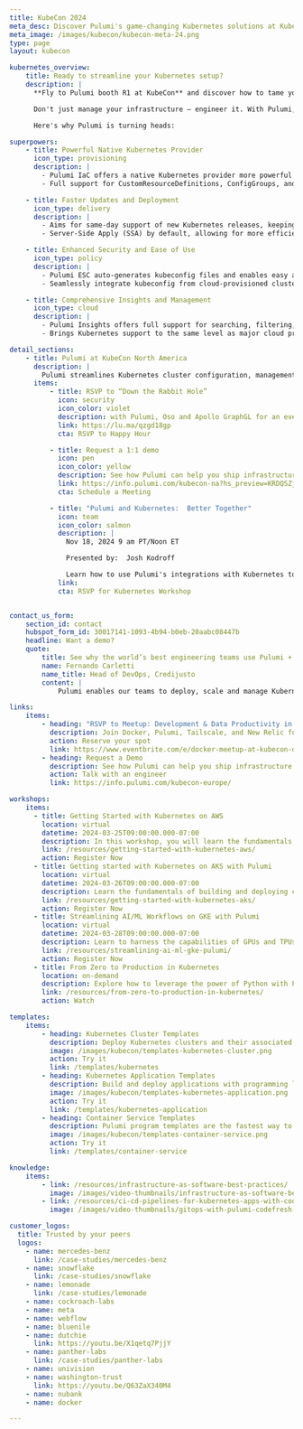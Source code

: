 ```yaml
---
title: KubeCon 2024
meta_desc: Discover Pulumi's game-changing Kubernetes solutions at KubeCon booth R1.
meta_image: /images/kubecon/kubecon-meta-24.png
type: page
layout: kubecon

kubernetes_overview:
    title: Ready to streamline your Kubernetes setup?
    description: |
      **Fly to Pulumi booth R1 at KubeCon** and discover how to tame your infrastructure with actual code! We're not just talking YAML alternatives – we're talking a full-blown IaC powerhouse with first-class K8s support across all Pulumi products.

      Don't just manage your infrastructure – engineer it. With Pulumi, you'll bring software development practices to your DevOps, boosting efficiency and reducing errors. Stop by booth R1 and see how Pulumi can transform your Kubernetes workflow!

      Here's why Pulumi is turning heads:

superpowers:
    - title: Powerful Native Kubernetes Provider
      icon_type: provisioning
      description: |
        - Pulumi IaC offers a native Kubernetes provider more powerful and flexible than any Terraform alternative
        - Full support for CustomResourceDefinitions, ConfigGroups, and ConfigFiles, enabling complex K8s setups

    - title: Faster Updates and Deployment
      icon_type: delivery
      description: |
        - Aims for same-day support of new Kubernetes releases, keeping you on the cutting edge
        - Server-Side Apply (SSA) by default, allowing for more efficient and conflict-free updates

    - title: Enhanced Security and Ease of Use
      icon_type: policy
      description: |
        - Pulumi ESC auto-generates kubeconfig files and enables easy authentication with cloud providers using just-in-time, short-lived credentials
        - Seamlessly integrate kubeconfig from cloud-provisioned clusters, simplifying multi-cloud setups

    - title: Comprehensive Insights and Management
      icon_type: cloud
      description: |
        - Pulumi Insights offers full support for searching, filtering, and importing resources across Kubernetes clusters
        - Brings Kubernetes support to the same level as major cloud providers, enabling unified management and visibility

detail_sections:
    - title: Pulumi at KubeCon North America
      description: |
        Pulumi streamlines Kubernetes cluster configuration, management, and app workload deployments to your clusters.
      items:
          - title: RSVP to “Down the Rabbit Hole” 
            icon: security
            icon_color: violet
            description: with Pulumi, Oso and Apollo GraphGL for an evening of mountain magic Wednesday, November 13, 8-10pm MT at Lake Effect, 155 W 200 S, Salt Lake City
            link: https://lu.ma/qzgd18gp
            cta: RSVP to Happy Hour

          - title: Request a 1:1 demo
            icon: pen
            icon_color: yellow
            description: See how Pulumi can help you ship infrastructure faster and manage your AWS resources at scale.  Reserve your time today.
            link: https://info.pulumi.com/kubecon-na?hs_preview=KRDQSZjg-181026154277
            cta: Schedule a Meeting

          - title: "Pulumi and Kubernetes:  Better Together"
            icon: team
            icon_color: salmon
            description: |
              Nov 18, 2024 9 am PT/Noon ET

              Presented by:  Josh Kodroff

              Learn how to use Pulumi's integrations with Kubernetes to ensure that your clusters and containerized workloads are managed with maximum ease and efficiency!
            link:
            cta: RSVP for Kubernetes Workshop


contact_us_form:
    section_id: contact
    hubspot_form_id: 30017141-1093-4b94-b0eb-20aabc08447b
    headline: Want a demo?
    quote:
        title: See why the world’s best engineering teams use Pulumi + Kubernetes to enable true collaboration between developers and operators.
        name: Fernando Carletti
        name_title: Head of DevOps, Credijusto
        content: |
            Pulumi enables our teams to deploy, scale and manage Kubernetes clusters in a fraction of the time that it took them previously, by giving them the ability to work with the languages they already know, bypassing YAML and unwieldy DSLs. It helps bring together application and infrastructure developers by eliminating silos and reducing friction in their workflows and interactions. We're excited that Pulumi Crosswalk for Kubernetes will simplify our infrastructure provisioning even further, advancing application lifecycle management throughout our organization.

links:
    items:
        - heading: "RSVP to Meetup: Development & Data Productivity in the Age of AI"
          description: Join Docker, Pulumi, Tailscale, and New Relic for drinks, snacks, and casual conversations.<br/><b>Limited Spots Remaining</b><br/>Thursday, March 21 - 6:00 PM at Tonton Becton
          action: Reserve your spot
          link: https://www.eventbrite.com/e/docker-meetup-at-kubecon-development-data-productivity-in-the-age-of-ai-tickets-850415043287
        - heading: Request a Demo
          description: See how Pulumi can help you ship infrastructure faster, and manage Kubernetes clusters at scale on all major cloud providers. Ready for a change?
          action: Talk with an engineer
          link: https://info.pulumi.com/kubecon-europe/

workshops:
    items:
      - title: Getting Started with Kubernetes on AWS
        location: virtual
        datetime: 2024-03-25T09:00:00.000-07:00
        description: In this workshop, you will learn the fundamentals of setting up EKS clusters on AWS through guided exercises using Pulumi.
        link: /resources/getting-started-with-kubernetes-aws/
        action: Register Now
      - title: Getting started with Kubernetes on AKS with Pulumi
        location: virtual
        datetime: 2024-03-26T09:00:00.000-07:00
        description: Learn the fundamentals of building and deploying containerized workloads and get an introduction to Pulumi's IaC platform and deployment on Azure.
        link: /resources/getting-started-with-kubernetes-aks/
        action: Register Now
      - title: Streamlining AI/ML Workflows on GKE with Pulumi
        location: virtual
        datetime: 2024-03-28T09:00:00.000-07:00
        description: Learn to harness the capabilities of GPUs and TPUs effortlessly, empowering data scientists to focus on model development rather than infrastructure management.
        link: /resources/streamlining-ai-ml-gke-pulumi/
        action: Register Now
      - title: From Zero to Production in Kubernetes
        location: on-demand
        description: Explore how to leverage the power of Python with Pulumi, an infrastructure as code platform to define and manage your Kubernetes deployments.
        link: /resources/from-zero-to-production-in-kubernetes/
        action: Watch

templates:
    items:
        - heading: Kubernetes Cluster Templates
          description: Deploy Kubernetes clusters and their associated infrastructure on AWS, Azure, or Google Cloud Platform.
          image: /images/kubecon/templates-kubernetes-cluster.png
          action: Try it
          link: /templates/kubernetes
        - heading: Kubernetes Application Templates
          description: Build and deploy applications with programming languages and deploying them to your Kubernetes clusters.
          image: /images/kubecon/templates-kubernetes-application.png
          action: Try it
          link: /templates/kubernetes-application
        - heading: Container Service Templates
          description: Pulumi program templates are the fastest way to deploy container services on AWS, Azure, or Google Cloud Platform.
          image: /images/kubecon/templates-container-service.png
          action: Try it
          link: /templates/container-service

knowledge:
    items:
        - link: /resources/infrastructure-as-software-best-practices/
          image: /images/video-thumbnails/infrastructure-as-software-best-practices-thumbnail.png
        - link: /resources/ci-cd-pipelines-for-kubernetes-apps-with-codefresh/
          image: /images/video-thumbnails/gitops-with-pulumi-codefresh-thumbnail.png

customer_logos:
  title: Trusted by your peers
  logos:
    - name: mercedes-benz
      link: /case-studies/mercedes-benz
    - name: snowflake
      link: /case-studies/snowflake
    - name: lemonade
      link: /case-studies/lemonade
    - name: cockroach-labs
    - name: meta
    - name: webflow
    - name: bluenile
    - name: dutchie
      link: https://youtu.be/X1qetq7PjjY
    - name: panther-labs
      link: /case-studies/panther-labs
    - name: univision
    - name: washington-trust
      link: https://youtu.be/Q63ZaX340M4
    - name: nubank
    - name: docker

---
```

